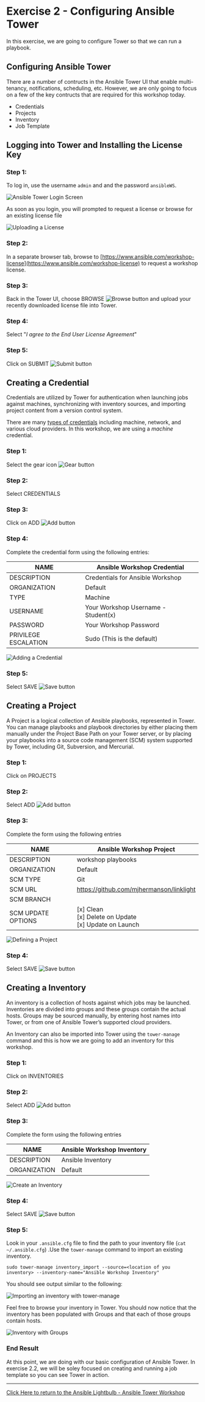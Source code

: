 # Exercise 2 - Configuring Ansible Tower

In this exercise, we are going to configure Tower so that we can run a playbook.

## Configuring Ansible Tower

There are a number of contructs in the Ansible Tower UI that enable multi-tenancy, notifications, scheduling, etc. However, we are only going to focus on a few of the key contructs that are required for this workshop today.

* Credentials
* Projects
* Inventory
* Job Template

## Logging into Tower and Installing the License Key

### Step 1:

To log in, use the username `admin` and and the password `ansibleWS`.

![Ansible Tower Login Screen](ansible-lab-figure01-logon-screen.png)

As soon as you login, you will prompted to request a license or browse for an existing license file

![Uploading a License](at_lic_prompt.png)

### Step 2:

In a separate browser tab, browse to [https://www.ansible.com/workshop-license](https://www.ansible.com/workshop-license) to request a workshop license.

### Step 3:

Back in the Tower UI, choose BROWSE ![Browse button](at_browse.png) and upload your recently downloaded license file into Tower.

### Step 4:

Select "_I agree to the End User License Agreement_"

### Step 5:

Click on SUBMIT ![Submit button](at_submit.png)

## Creating a Credential

Credentials are utilized by Tower for authentication when launching jobs against machines,
synchronizing with inventory sources, and importing project content from a version control system.

There are many [types of credentials](http://docs.ansible.com/ansible-tower/latest/html/userguide/credentials.html#credential-types) including machine, network, and various cloud providers.  In this workshop, we are using a *machine* credential.

### Step 1:

Select the gear icon ![Gear button](at_gear.png)

### Step 2:

Select CREDENTIALS

### Step 3:

Click on ADD ![Add button](at_add.png)

### Step 4:

Complete the credential form using the following entries:

NAME |Ansible Workshop Credential
-----|---------------------------
DESCRIPTION|Credentials for Ansible Workshop
ORGANIZATION|Default
TYPE|Machine
USERNAME| Your Workshop Username - Student(x)
PASSWORD| Your Workshop Password
PRIVILEGE ESCALATION|Sudo (This is the default)


![Adding a Credential](at_cred_detail.png)

### Step 5:

Select SAVE ![Save button](at_save.png)

## Creating a Project

A Project is a logical collection of Ansible playbooks, represented in Tower. You can manage playbooks and playbook directories by either placing them manually under the Project Base Path on your Tower server, or by placing your playbooks into a source code management (SCM) system supported by Tower, including Git, Subversion, and Mercurial.

### Step 1:

Click on PROJECTS

### Step 2:

Select ADD ![Add button](at_add.png)

### Step 3:

Complete the form using the following entries

NAME |Ansible Workshop Project
-----|------------------------
DESCRIPTION|workshop playbooks
ORGANIZATION|Default
SCM TYPE|Git
SCM URL| https://github.com/mjhermanson/linklight
SCM BRANCH|
SCM UPDATE OPTIONS| [x] Clean <br />  [x] Delete on Update<br />  [x] Update on Launch




![Defining a Project](at_project_detail.png)

### Step 4:

Select SAVE ![Save button](at_save.png)

## Creating a Inventory

An inventory is a collection of hosts against which jobs may be launched. Inventories are divided into groups and these groups contain the actual hosts. Groups may be sourced manually, by entering host names into Tower, or from one of Ansible Tower’s supported cloud providers.

An Inventory can also be imported into Tower using the `tower-manage` command and this is how we are going to add an inventory for this workshop.


### Step 1:

Click on INVENTORIES

### Step 2:

Select ADD ![Add button](at_add.png)

### Step 3:

Complete the form using the following entries

NAME |Ansible Workshop Inventory
-----|--------------------------
DESCRIPTION|Ansible Inventory
ORGANIZATION|Default

![Create an Inventory](at_inv_create.png)

### Step 4:

Select SAVE ![Save button](at_save.png)

### Step 5:

Look in your `.ansible.cfg` file to find the path to your inventory file (`cat ~/.ansible.cfg`) .Use the `tower-manage` command to import an existing inventory.
```
sudo tower-manage inventory_import --source=<location of you inventory> --inventory-name="Ansible Workshop Inventory"
```

You should see output similar to the following:

![Importing an inventory with tower-manage](at_tm_stdout.png)

Feel free to browse your inventory in Tower.  You should now notice that the inventory has been populated with Groups and that each of those groups contain hosts.

![Inventory with Groups](at_inv_group.png)

### End Result

At this point, we are doing with our basic configuration of Ansible Tower.  In exercise 2.2, we will be soley focused on creating and running a job template so you can see Tower in action.

---

[Click Here to return to the Ansible Lightbulb - Ansible Tower Workshop](../README.md)
